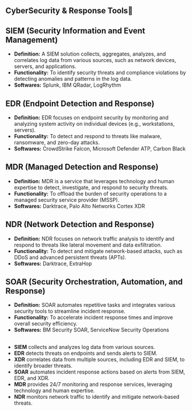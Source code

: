 ## CyberSecurity & Response Tools🔎

## SIEM (Security Information and Event Management)
- **Definition:**  A SIEM solution collects, aggregates, analyzes, and correlates log data from various sources, such as network devices, servers, and applications.
- **Functionality:** To identify security threats and compliance violations by detecting anomalies and patterns in the log data.
- **Softwares:** Splunk, IBM QRadar, LogRhythm

## EDR (Endpoint Detection and Response)
- **Definition:** EDR focuses on endpoint security by monitoring and analyzing system activity on individual devices (e.g., workstations, servers).
- **Functionality:** To detect and respond to threats like malware, ransomware, and zero-day attacks.
- **Softwares:** CrowdStrike Falcon, Microsoft Defender ATP, Carbon Black

## MDR (Managed Detection and Response)
- **Definition:** MDR is a service that leverages technology and human expertise to detect, investigate, and respond to security threats.
- **Functionality:** To offload the burden of security operations to a managed security service provider (MSSP).
- **Softwares:** Darktrace, Palo Alto Networks Cortex XDR

## NDR (Network Detection and Response)
- **Definition:** NDR focuses on network traffic analysis to identify and respond to threats like lateral movement and data exfiltration.
- **Functionality:** To detect and mitigate network-based attacks, such as DDoS and advanced persistent threats (APTs).
- **Softwares:** Darktrace, ExtraHop

## SOAR (Security Orchestration, Automation, and Response)
- **Definition:** SOAR automates repetitive tasks and integrates various security tools to streamline incident response.
- **Functionality:** To accelerate incident response times and improve overall security efficiency.
- **Softwares:** BM Security SOAR, ServiceNow Security Operations

 ## 
 

- **SIEM** collects and analyzes log data from various sources.
- **EDR** detects threats on endpoints and sends alerts to SIEM.
- **XDR** correlates data from multiple sources, including EDR and SIEM, to identify broader threats.
- **SOAR** automates incident response actions based on alerts from SIEM, EDR, and XDR.
- **MDR** provides 24/7 monitoring and response services, leveraging technology and human expertise.
- **NDR** monitors network traffic to identify and mitigate network-based threats.
